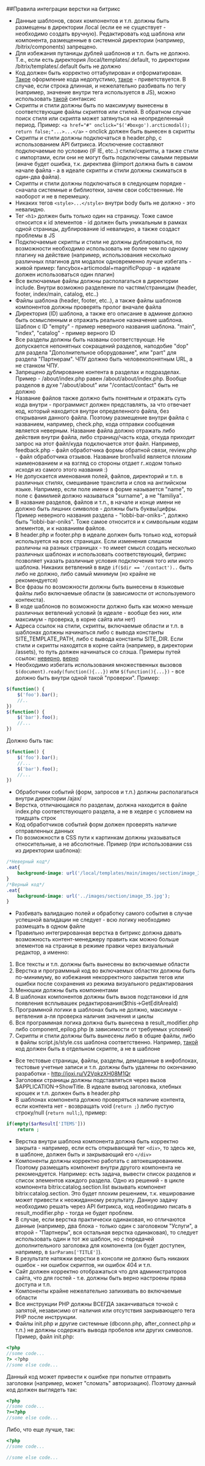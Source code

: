 ##Правила интеграции верстки на битрикс
* Данные шаблонов, своих компонентов и т.п. должны быть размещены в директории /local (если ее не существует - необходимо создать вручную). Редактировать код шаблона или компонента, размещенные в системной директории (например, /bitrix/components) запрещено.
* Для избежания путаницы дублей шаблонов и т.п. быть не должно. Т.е., если есть директория /local/templates/.default, то директории /bitrix/templates/.default быть не должно
* Код должен быть корректно оттабулирован и отформатирован. [Такое](http://joxi.ru/L21leDaC6Dobbm) оформление кода недопустимо, [такое](http://joxi.ru/V2VpkzXH0Gn7Dr) - приветствуется. В случае, если строка длинная, и нежелательно разбивать по тегу (например, значение внутри тега используется в JS), можно использовать [такой](http://joxi.ru/a2XDy5kHypOX32) синтаксис
* Скрипты и стили должны быть по максимуму вынесены в соответствующие файлы скриптов или стилей. В обратном случае поиск стиля или скрипта может затянуться на неопределенный период. Пример: `<a href="#" onclick="$('#boxgo').arcticmodal(); return false;"...>...</a>` - onclick должен быть вынесен в скрипты
* Скрипты и стили должны подключаться в header.php, с использованием API битрикса. Исключение составляют подключаемые по условию (IF IE, etc..) стили/скрипты, а также стили с импортами, если они не могут быть подключены самыми первыми (иначе будет ошибка, т.к. директива @import должна быть в самом начале файла - а в идеале скрипты и стили должны сжиматься в один-два файла).
* Скрипты и стили должны подключаться в следующем порядке - сначала системные и библиотеки, зачем свои собственные. Не наоборот и не в перемешку.
* Никаких тегов `<style>...</style>` внутри body быть не должно - это невалидно.
* Тег `<h1>` должен быть только один на страницу. Тоже самое относится к id элементов - id должен быть уникальным в рамках одной страницы, дублирование id невалидно, а также создаст проблемы в JS
* Подключаемые скрипты и стили не должны дублироваться, по возможности необходимо использовать не более чем по одному плагину на действие (например, использования несколько различных плагинов для модалок одновременно лучше избегать - живой пример: fancybox+articmodal+magnificPopup - в идеале должен использоваться один плагин)
* Все включаемые файлы должны располагаться в директории include. Внутри возможно разделение по частям/страницам (header, footer, index/main, catalog, etc..)
* Файлы шаблона (header, footer, etc..), а также файлы шаблонов компонентов должны проверять пролог вначале файла
* Директория (ID) шаблона, а также его описание в админке должно быть осмысленным и отражать реальное назначение шаблона. Шаблон с ID "empty" - пример неверного названия шаблона. "main", "index", "catalog" - пример верного ID
* Все разделы должны быть названы соответствующе. Не допускается непонятных сокращений разделов, наподобие "dop" для раздела "Дополнительное оборудование", или "part" для раздела "Партнерам". ЧПУ должно быть человекопонятным URL, а не станком ЧПУ.
* Запрещено дублирование контента в разделах и подразделах. Пример - /about/index.php равен /about/about/index.php. Вообще разделов в духе "/about/about" или "/contact/contact" быть не должно
* Название файлов также должно быть понятным и отражать суть кода внутри - программист должен представлять, за что отвечает код, который находится внутри определенного файла, без открывания данного файла. Поэтому размещение внутри файла с названием, например, check.php, кода отправки сообщения является неверным. Название файла должно отражать либо действия внутри файла, либо страницу/часть кода, откуда приходит запрос на этот файл/куда подключается этот файл. Например, feedback.php - файл обработчика формы обратной связи, review.php - файл обработчика отзывов. Название bron1valid является плохим наименованием и на взгляд со стороны отдает г..кодом только исходя из самого этого названия :)
* Не допускается именования полей, файлов, директорий и т.п. в различных стилях, смешивание транслита и слов на английском языке. Например, если поле имени в форме называется "name", то поле с фамилией должно называться "surname", а не "familiya". 
* В название разделов, файлов и т.п., в начале и конце имени не должно быть лишних символов - должны быть буквы/цифры. Пример неверного названия раздела - "lobbi-bar-oniks-", должно быть "lobbi-bar-oniks". Тоже самое относится и к символьным кодам элементов, и к названиям файлов.
* В header.php и footer.php в идеале должен быть только код, который используется на всех страницах. Если изменения слишком различны на разных страницах - то имеет смысл создать несколько различных шаблонах и использовать соответствующий, битрикс позволяет указать различные условия подключения того или иного шаблона. Никаких ветвлений в виде `if($dir == '/contact')..` быть либо не должно, либо самый минимум (но крайне не рекомендуется)
* Все фразы по возможности должны быть вынесены в языковые файлы либо включаемые области (в зависимости от используемого контекста).
* В коде шаблонов по возможности должно быть как можно меньше различных ветвлений условий (в идеале - вообще без них, или максимум - проверка, в корне сайта или нет)
* Адреса ссылок на стили, скрипты, включаемые области и т.п. в шаблонах должны начинаться либо с вывода константы SITE_TEMPLATE_PATH, либо с вывода константы SITE_DIR. Если стили и скрипты находятся в корне сайта (например, в директории /assets), то путь должен начинаться со слэша. Примеры путей ссылок: [неверно](http://joxi.ru/GrqK60wUNbWNW2), [верно](http://joxi.ru/n2YB761Uj08ooA)
* Необходимо избегать использования множественных вызовов `$(document).ready(function(){...})` или `$(function(){...})` - все должно быть внутри одной такой "проверки". Пример:
```javascript
$(function() {
    $('foo').bar();
    //..
})
$(function() {
    $('bar').foo();
    //...
})
```
Должно быть так:
```javascript
$(function() {
    $('foo').bar();
    //...
    $('bar').foo();
    //...
})
```
* Обработчики событий (форм, запросов и т.п.) должны располагаться внутри директории /ajax/
* Верстка, отличающаяся по разделам, должна находится в файле index.php соответствующего раздела, а не в хедере с условием на тридцать строк
* Код обработчиков событий форм должен проверять наличие отправленных данных
* По возможности в CSS пути к картинкам должны указываться относительные, а не абсолютные. Пример (при использовании css из директории шаблона):
```css
/*Неверный код*/
.eat{
    background-image: url('/local/templates/main/images/section/image_35.jpg');
}
/*Верный код*/
.eat{
    background-image: url('../images/section/image_35.jpg');
}
``` 
* Разбивать валидацию полей и обработку самого события в случае успешной валидации не следует - всю логику необходимо размещать в одном файле
* Правильно интегрированная верстка в битрикс должна давать возможность контент-менеджеру править как можно больше элементов на странице в режиме правки через визуальный редактор, а именно:
1. Все тексты и т.п. должны быть вынесены во включаемые области
2. Верстка и программный код во включаемых областях должны быть по-минимуму, во избежания некорректного закрытия тегов или ошибки после сохранения из режима визуального редактирования
3. Менюшки должны быть компонентами
4. В шаблонах компонентов должны быть вызов подстановки id для появления всплывашек редактирования($this->GetEditAreaId)
5. Программной логики в шаблонах быть не должно, максимум - ветвления а-ля проверка наличия значения и циклы
6. Вся программная логика должна быть вынесена в result_modifier.php либо component_epilog.php (в зависимости от требуемых условий)
7. Скрипты и стили должны быть вынесены либо в общие файлы, либо в файлы script.js/style.css шаблона соответственно. Например, [такой](http://joxi.ru/KAg091zCgOBnkr) код должен быть в отдельном скрипте, а не в шаблоне
* Все тестовые страницы, файлы, разделы, демоданные в инфоблоках, тестовые учетные записи и т.п. должны быть удалены по окончанию разработки - http://joxi.ru/V2VpkzXH08M1Qr
* Заголовки страницы должны подставляться через вызов $APPLICATION->ShowTitle. В идеале вывод заголовка, хлебных крошек и т.п. должен быть в header.php
* В шаблонах компонента должно проверяться наличие контента, если контента нет - возвращать void (`return ;`) либо пустую строку/null (`return null;`), пример:
```php
if(empty($arResult['ITEMS']))
    return ;
```
* Верстка внутри шаблона компонента должна быть корректно закрыта - например, если есть открывающий тег `<div>`, то здесь же, в шаблоне, должен быть и закрывающий его `</div>`
* Компоненты должны корректно работать с автокешированием. Поэтому размещать компонент внутри другого компонента не рекомендуется. Например: есть задача, вывести список разделов и список элементов каждого раздела. Одно из решений - в цикле компонента bitrix:catalog.section.list вызывать компонент bitrix:catalog.section. Это будет плохим решением, т.к. кеширование может привести к неожиданному результату. Данную задачу необходимо решать через API битрикса, код необходимо писать в result_modifier.php - тогда не будет проблем.
* В случае, если верстка практически одинаковая, но отличаются данные (например, два блока - только один с заголовком "Услуги", а второй - "Партнеры", вся остальная верстка одинаковая), то следует использовать один и тот же шаблон, но с передачей дополнительного заголовка для компонента (он будет доступен, например, в `$arParams['TITLE']`).
* В результате натяжки верстки в консоли не должно быть никаких ошибок - ни ошибок скриптов, ни ошибок 404 и т.п.
* Сайт должен корректно отображаться что для администраторов сайта, что для гостей - т.е. должны быть верно настроены права доступа и т.п.
* Компоненты крайне нежелательно запихивать во включаемые области
* Все инструкции PHP должны ВСЕГДА заканчиваться точкой с запятой, независимо от наличия или отсутствия закрывающего тега PHP после инструкции.
* Файлы init.php и другие системные (dbconn.php, after_connect.php и т.п.) не должны содержать вывода пробелов или других символов. Пример, файл init.php:
```php
<?php
//some code...
?> <?php
//some else code...
```
Данный код может привести к ошибке при попытке отправить заголовки (например, может "сломать" авторизацию). Поэтому данный код должен выглядеть так:
```php
<?php
//some code...
?><?php
//some else code...
```
Либо, что еще лучше, так:
```php
<?php
//some code...

//some else code...
```
